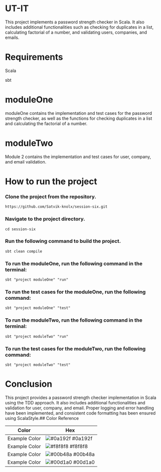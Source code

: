 
# UT-IT
This project implements a password strength checker in Scala. It also includes additional functionalities such as checking for duplicates in a list, calculating factorial of a number, and validating users, companies, and emails.

# Requirements
Scala

sbt

# moduleOne
moduleOne contains the implementation and test cases for the password strength checker, as well as the functions for checking duplicates in a list and calculating the factorial of a number.

# moduleTwo
Module 2 contains the implementation and test cases for user, company, and email validation.

# How to run the project

### Clone the project from the repository.

    https://github.com/Satvik-knolx/session-six.git
### Navigate to the project directory.

    cd session-six
### Run the following command to build the project.

    sbt clean compile
### To run the moduleOne, run the following command in the terminal:


    sbt "project moduleOne" "run"

### To run the test cases for the moduleOne, run the following command:

    sbt "project moduleOne" "test"

### To run the moduleTwo, run the following command in the terminal:


    sbt "project moduleTwo" "run"

### To run the test cases for the moduleTwo, run the following command:

    sbt "project moduleTwo" "test"

# Conclusion
This project provides a password strength checker implementation in Scala using the TDD approach. It also includes additional functionalities and validation for user, company, and email. Proper logging and error handling have been implemented, and consistent code formatting has been ensured using ScalaStyle.## Color Reference

| Color             | Hex                                                                |
| ----------------- | ------------------------------------------------------------------ |
| Example Color | ![#0a192f](https://via.placeholder.com/10/0a192f?text=+) #0a192f |
| Example Color | ![#f8f8f8](https://via.placeholder.com/10/f8f8f8?text=+) #f8f8f8 |
| Example Color | ![#00b48a](https://via.placeholder.com/10/00b48a?text=+) #00b48a |
| Example Color | ![#00d1a0](https://via.placeholder.com/10/00b48a?text=+) #00d1a0 |


